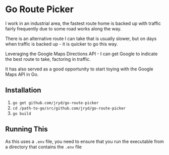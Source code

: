 # Go Route Picker

I work in an industrial area, the fastest route home is backed up with traffic fairly frequently due to some road works along the way.

There is an alternative route I can take that is usually slower, but on days when traffic is backed up - it is quicker to go this way.

Leveraging the Google Maps Directions API - I can get Google to indicate the best route to take, factoring in traffic.

It has also served as a good opportunity to start toying with the Google Maps API in Go.

## Installation

1. `go get github.com/jryd/go-route-picker`
2. `cd /path-to-go/src/github.com/jryd/go-route-picker`
3. `go build`

## Running This

As this uses a `.env` file, you need to ensure that you run the executable from a directory that contains the `.env` file